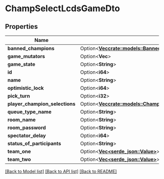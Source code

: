 # ChampSelectLcdsGameDto

## Properties

Name | Type | Description | Notes
------------ | ------------- | ------------- | -------------
**banned_champions** | Option<[**Vec<crate::models::BannedChampion>**](BannedChampion.md)> |  | [optional]
**game_mutators** | Option<**Vec<String>**> |  | [optional]
**game_state** | Option<**String**> |  | [optional]
**id** | Option<**i64**> |  | [optional]
**name** | Option<**String**> |  | [optional]
**optimistic_lock** | Option<**i64**> |  | [optional]
**pick_turn** | Option<**i32**> |  | [optional]
**player_champion_selections** | Option<[**Vec<crate::models::ChampSelectLcdsPlayerChampionSelectionDto>**](ChampSelectLcdsPlayerChampionSelectionDTO.md)> |  | [optional]
**queue_type_name** | Option<**String**> |  | [optional]
**room_name** | Option<**String**> |  | [optional]
**room_password** | Option<**String**> |  | [optional]
**spectator_delay** | Option<**i64**> |  | [optional]
**status_of_participants** | Option<**String**> |  | [optional]
**team_one** | Option<[**Vec<serde_json::Value>**](serde_json::Value.md)> |  | [optional]
**team_two** | Option<[**Vec<serde_json::Value>**](serde_json::Value.md)> |  | [optional]

[[Back to Model list]](../README.md#documentation-for-models) [[Back to API list]](../README.md#documentation-for-api-endpoints) [[Back to README]](../README.md)


